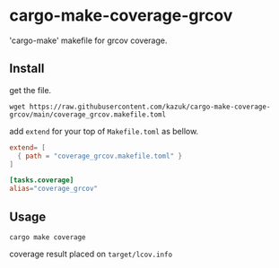 # cargo-make-coverage-grcov

'cargo-make' makefile for grcov coverage.

## Install

get the file.

```shell
wget https://raw.githubusercontent.com/kazuk/cargo-make-coverage-grcov/main/coverage_grcov.makefile.toml
```

add `extend` for your top of `Makefile.toml` as bellow.

```toml
extend= [
  { path = "coverage_grcov.makefile.toml" }
]

[tasks.coverage]
alias="coverage_grcov"

```

## Usage

```shell
cargo make coverage
```

 coverage result placed on `target/lcov.info`
